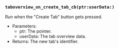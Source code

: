 ### `taboverview_on_create_tab_cb(ptr:userData:)`

Run when the "Create Tab" button gets pressed.
- Parameters:
  - ptr: The pointer.
  - userData: The tab overview data.
- Returns: The new tab's identifier.

